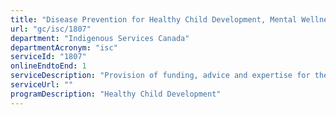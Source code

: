 ```yaml
---
title: "Disease Prevention for Healthy Child Development, Mental Wellness, and Healthy Living Including Chronic Disease Prevention and Control: Healthy Child Development Funding"
url: "gc/isc/1807"
department: "Indigenous Services Canada"
departmentAcronym: "isc"
serviceId: "1807"
onlineEndtoEnd: 1
serviceDescription: "Provision of funding, advice and expertise for the delivery of healthy  child services by third parties (communities, Tribal Councils, Indigenous Health organizations, etc.)."
serviceUrl: ""
programDescription: "Healthy Child Development"
---
```


